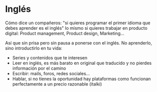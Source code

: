 # Inglés

Cómo dice un compañeros: "si quieres programar el primer idioma que debes aprender es el inglés" lo mismo si quieres trabajar en producto digital: Product management, Product design, Marketing…

Así que sin prisa pero sin pausa a ponerse con el inglés. No aprenderlo, sino introductirlo en tu vida:

* Series y contenidos que te interesen
* Leer en inglés, es más barato en original que traducido y no pierdes información por el camino
* Escribir: mails, foros, redes sociales…
* Hablar, si no tienes la oportunidad hay plataformas como funcionan perfectamente a un precio razonable \(italki\)

